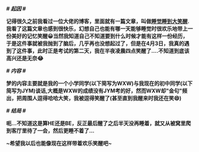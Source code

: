 _**# 起因 #**_

__记得很久之前我看过一位大佬的博客，里面就有一篇文章，叫做[睡觉睡到大笑醒](http://zzp.me/2008-03-29/wake-up-with-laughing/).我看了这篇文章也感到很快乐，幻想自己也能有哪一天能够睡觉时很欢乐地带上一份美好的记忆笑醒😀当然我知道自己不知道要到什么时候才能有这样一份经历，于是这件事就被我抛到了脑后，几乎再也没想起过了，但是在4月3日，我真的遇到了这件事，此时正是考试的第二天，我在半夜凌晨四点笑醒了....不知道到底该高兴还是无奈😂__

_**# 内容 #**_

__梦的内容主要就是我的一个小学同学(以下简写为WXW)与我现在的初中同学(以下简写为JYM)谈话,大概是WXW的成绩没有JYM考的好，然而WXW却"金句"频出，把周围人逗得哈哈大笑，我被逗得笑醒了(甚至直到我醒来时我还在笑😄)__

_**# 结局 #**_

__呃...不知道这是算HE还是BE，反正最后醒了之后半天没再睡着，就又从被窝里爬到客厅里待了一会，然后更睡不着了...__

**~希望我以后也能像现在这样带着欢乐笑醒吧~**